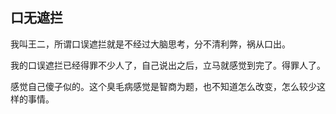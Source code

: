 ## 口无遮拦

我叫王二，所谓口误遮拦就是不经过大脑思考，分不清利弊，祸从口出。

我的口误遮拦已经得罪不少人了，自己说出之后，立马就感觉到完了。得罪人了。

感觉自己傻子似的。这个臭毛病感觉是智商为题，也不知道怎么改变，怎么较少这样的事情。

